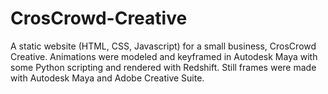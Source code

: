 # CrosCrowd-Creative
A static website (HTML, CSS, Javascript) for a small business, CrosCrowd Creative. Animations were modeled and keyframed in Autodesk Maya with some Python scripting and rendered with Redshift. Still frames were made with Autodesk Maya and Adobe Creative Suite.
